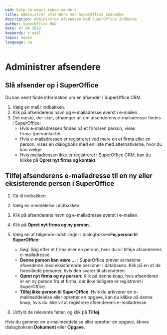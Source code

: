 ```yaml
---
uid: help-da-email-inbox-senders
title: Administrer afsendere med SuperOffice Indbakke
description: Administrer afsendere med SuperOffice Indbakke
author: SuperOffice RnD
date: 07.04.2022
keywords: e-mail
topic: howto
language: da
---
```


# Administrer afsendere

## Slå afsender op i SuperOffice

Du kan nemt finde information om en afsender i SuperOffice CRM.

1. Vælg en mail i indbakken.
2. Klik på afsenderens navn og e-mailadresse øverst i e-mailen.
3. Det næste, der sker, afhænger af, om afsenderens e-mailadresse findes i SuperOffice:
    * Hvis e-mailadressen findes på et firma/en person, vises firma-/personkortet.
    * Hvis e-mailadressen er registreret ved mere en et firma eller en person, vises en dialogboks med en liste med alternativerne, hvor du kan vælge.
    * Hvis mailadressen ikke er registreret i SuperOffice CRM, kan du klikke på **Opret nyt firma og kontakt**.

## Tilføj afsenderens e-mailadresse til en ny eller eksisterende person i SuperOffice

1. Gå til indbakken.

2. Vælg en meddelelse i indbakken.

3. Klik på afsenderens navn og e-mailadresse øverst i e-mailen.

4. Klik på **Opret nyt firma og ny person**.

5. Vælg en af følgende indstillinger i dialogboksen**Føj person til SuperOffice**:
    * Søg: Søg efter et firma eller en person, hvor du vil tilføje afsenderens e-mailadresse.
    * **Denne person kan være ...** : SuperOffice prøver at matche afsenderen med eksisterende personer i databasen. Klik på en af de foreslåede personer, hvis den svarer til afsenderen.
    * **Opret nyt firma og ny person**: Klik på denne knap, hvis afsenderen er en ny person fra et firma, der ikke tidligere er registreret i SuperOffice.
    * **Tilføj ikke person til SuperOffice**: Hvis du arkiverer en e-mailmeddelelse eller opretter en opgave, kan du klikke på denne knap, hvis du ikke vil at registrere afsenderens e-mailadresse.

6. Udfyld de relevante felter, og klik på **Tilføj**.

Hvis du gemmer en e-mailmeddelelse eller opretter en opgave, åbnes dialogboksen **Dokument** eller **Opgave**.

<!-- Referenced links -->

<!-- Referenced images -->
